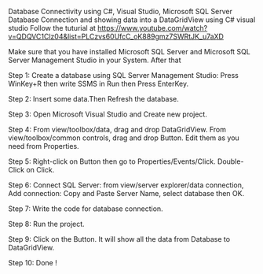 Database Connectivity using C#, Visual Studio, Microsoft SQL Server
Database Connection and showing data into a DataGridView using C# visual studio
Follow the tuturial at https://www.youtube.com/watch?v=QDQVC1Clz04&list=PLCzvs60UfcC_oK889gmz7SWRtJK_u7aXD


Make sure that you have installed Microsoft SQL Server and Microsoft SQL Server Management Studio in your System. After that



Step 1: Create a database using SQL Server Management Studio: Press WinKey+R then write SSMS in Run then Press EnterKey.

Step 2: Insert some data.Then Refresh the database.

Step 3: Open Microsoft Visual Studio and Create new project.

Step 4: From view/toolbox/data, drag and drop DataGridView. From view/toolbox/common controls, drag and drop Button. Edit them as you need from Properties.

Step 5: Right-click on Button then go to Properties/Events/Click. Double-Click on Click.

Step 6: Connect SQL Server: from view/server explorer/data connection, Add connection: Copy and Paste Server Name, select database then OK.

Step 7: Write the code for database connection.

Step 8: Run the project.

Step 9: Click on the Button. It will show all the data from Database to DataGridView.

Step 10: Done !
